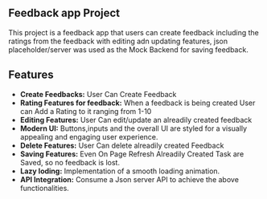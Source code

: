 ## Feedback app Project

This project is a feedback app that users can create feedback including the ratings from the feedback with editing adn updating features, json placeholder/server was used as the Mock Backend for saving feedback.

## Features

- **Create Feedbacks:** User Can Create Feedback
- **Rating Features for feedback:** When a feedback is being created User can Add a Rating to it ranging from 1-10
- **Editing Features:** User Can edit/update an alreadily created feedback
- **Modern UI:** Buttons,inputs and the overall UI are styled for a visually appealing and engaging user experience.
- **Delete Features:** User Can delete alreadily created Feedback
- **Saving Features:** Even On Page Refresh Alreadily Created Task are Saved, so no feedback is lost.
- **Lazy loding:** Implementation of a smooth loading animation.
- **API Integration:** Consume a Json server API to achieve the above functionalities.
